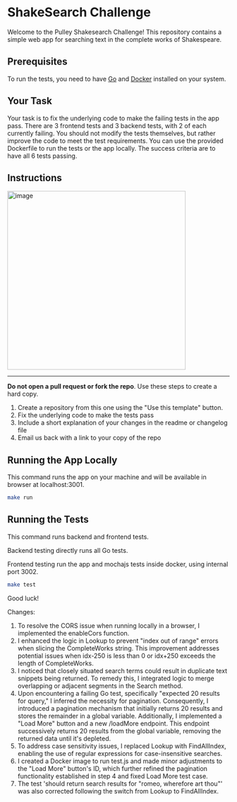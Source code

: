 # ShakeSearch Challenge

Welcome to the Pulley Shakesearch Challenge! This repository contains a simple web app for searching text in the complete works of Shakespeare.

## Prerequisites

To run the tests, you need to have [Go](https://go.dev/doc/install) and [Docker](https://docs.docker.com/engine/install/) installed on your system.

## Your Task

Your task is to fix the underlying code to make the failing tests in the app pass. There are 3 frontend tests and 3 backend tests, with 2 of each currently failing. You should not modify the tests themselves, but rather improve the code to meet the test requirements. You can use the provided Dockerfile to run the tests or the app locally. The success criteria are to have all 6 tests passing.

## Instructions

<img width="404" alt="image" src="https://github.com/ProlificLabs/shakesearch/assets/98766735/9a5b96b5-0e44-42e1-8d6e-b7a9e08df9a1">

*** 

**Do not open a pull request or fork the repo**. Use these steps to create a hard copy.

1. Create a repository from this one using the "Use this template" button.
2. Fix the underlying code to make the tests pass
3. Include a short explanation of your changes in the readme or changelog file
4. Email us back with a link to your copy of the repo

## Running the App Locally


This command runs the app on your machine and will be available in browser at localhost:3001.

```bash
make run
```

## Running the Tests

This command runs backend and frontend tests.

Backend testing directly runs all Go tests.

Frontend testing run the app and mochajs tests inside docker, using internal port 3002.

```bash
make test
```

Good luck!

Changes:

1. To resolve the CORS issue when running locally in a browser, I implemented the enableCors function.
2. I enhanced the logic in Lookup to prevent "index out of range" errors when slicing the CompleteWorks string. This improvement addresses potential issues when idx-250 is less than 0 or idx+250 exceeds the length of CompleteWorks.
3. I noticed that closely situated search terms could result in duplicate text snippets being returned. To remedy this, I integrated logic to merge overlapping or adjacent segments in the Search method.
4. Upon encountering a failing Go test, specifically "expected 20 results for query," I inferred the necessity for pagination. Consequently, I introduced a pagination mechanism that initially returns 20 results and stores the remainder in a global variable. Additionally, I implemented a "Load More" button and a new /loadMore endpoint. This endpoint successively returns 20 results from the global variable, removing the returned data until it's depleted.
5. To address case sensitivity issues, I replaced Lookup with FindAllIndex, enabling the use of regular expressions for case-insensitive searches.
6. I created a Docker image to run test.js and made minor adjustments to the "Load More" button's ID, which further refined the pagination functionality established in step 4 and fixed Load More test case.
7. The test 'should return search results for "romeo, wherefore art thou"' was also corrected following the switch from Lookup to FindAllIndex.